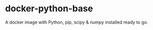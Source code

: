 docker-python-base
==================

A docker image with Python, pip, scipy &amp; numpy installed ready to go.

